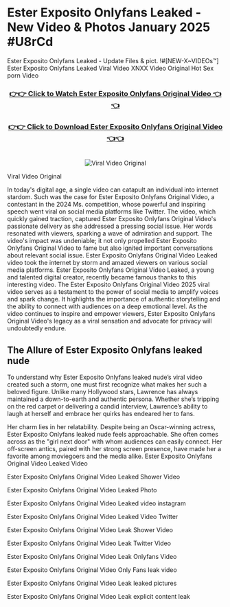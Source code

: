 # Ester Exposito Onlyfans Leaked - New Video & Photos January 2025 #U8rCd

Ester Exposito Onlyfans Leaked - Update Files & pict. !#[NEW-X~VIDEOs™] Ester Exposito Onlyfans Leaked Viral Video XNXX Video Original Hot Sex porn Video
<br>
<div align="center">
<h3><a href="https://links2leaks.com?utm_source=esterexposito&utm_medium=gitlong" rel="nofollow">👉👉 Click to Watch Ester Exposito Onlyfans Original Video 👈👈</a></h3>
<h3><a href="https://links2leaks.com?utm_source=esterexposito&utm_medium=gitlong" rel="nofollow">👉👉 Click to Download Ester Exposito Onlyfans Original Video 👈👈</a></h3>
<br>
<a href="https://links2leaks.com?utm_source=esterexposito&utm_medium=gitlong" rel="nofollow"><img src="https://i.ibb.co/Gkj2r4b/banner.png" alt="Viral Video Original" style="max-width: 100%; display: inline-block;" data-target="animated-image.originalImage"></a>
</div>

Viral Video Original

In today's digital age, a single video can catapult an individual into internet stardom. Such was the case for Ester Exposito Onlyfans Original Video, a contestant in the 2024 Ms. competition, whose powerful and inspiring speech went viral on social media platforms like Twitter.
The video, which quickly gained traction, captured Ester Exposito Onlyfans Original Video's passionate delivery as she addressed a pressing social issue. Her words resonated with viewers, sparking a wave of admiration and support. The video's impact was undeniable; it not only propelled Ester Exposito Onlyfans Original Video to fame but also ignited important conversations about relevant social issue.
Ester Exposito Onlyfans Original Video Leaked video took the internet by storm and amazed viewers on various social media platforms. Ester Exposito Onlyfans Original Video Leaked, a young and talented digital creator, recently became famous thanks to this interesting video.
The Ester Exposito Onlyfans Original Video 2025 viral video serves as a testament to the power of social media to amplify voices and spark change. It highlights the importance of authentic storytelling and the ability to connect with audiences on a deep emotional level. As the video continues to inspire and empower viewers, Ester Exposito Onlyfans Original Video's legacy as a viral sensation and advocate for privacy will undoubtedly endure.

<h2>The Allure of Ester Exposito Onlyfans leaked nude</h2>


To understand why Ester Exposito Onlyfans leaked nude’s viral video created such a storm, one must first recognize what makes her such a beloved figure. Unlike many Hollywood stars, Lawrence has always maintained a down-to-earth and authentic persona. Whether she’s tripping on the red carpet or delivering a candid interview, Lawrence’s ability to laugh at herself and embrace her quirks has endeared her to fans.

Her charm lies in her relatability. Despite being an Oscar-winning actress, Ester Exposito Onlyfans leaked nude feels approachable. She often comes across as the "girl next door" with whom audiences can easily connect. Her off-screen antics, paired with her strong screen presence, have made her a favorite among moviegoers and the media alike.
Ester Exposito Onlyfans Original Video Leaked Video

Ester Exposito Onlyfans Original Video Leaked Shower Video

Ester Exposito Onlyfans Original Video Leaked Photo

Ester Exposito Onlyfans Original Video Leaked video instagram

Ester Exposito Onlyfans Original Video Leaked Video Twitter

Ester Exposito Onlyfans Original Video Leak Shower Video

Ester Exposito Onlyfans Original Video Leak Twitter Video

Ester Exposito Onlyfans Original Video Leak Onlyfans Video

Ester Exposito Onlyfans Original Video Only Fans leak video

Ester Exposito Onlyfans Original Video Leak leaked pictures

Ester Exposito Onlyfans Original Video Leak explicit content leak